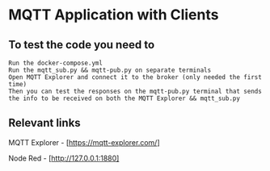 # MQTT Application with Clients

## To test the code you need to

	Run the docker-compose.yml
	Run the mqtt_sub.py && mqtt-pub.py on separate terminals
	Open MQTT Explorer and connect it to the broker (only needed the first time)
	Then you can test the responses on the mqtt-pub.py terminal that sends the info to be received on both the MQTT Explorer && mqtt_sub.py

## Relevant links

MQTT Explorer - [https://mqtt-explorer.com/]

Node Red - [http://127.0.0.1:1880]
